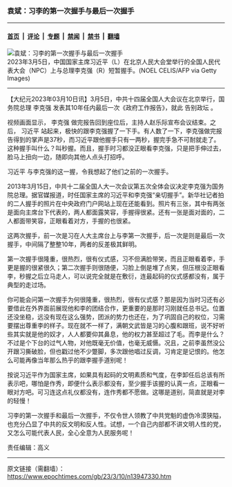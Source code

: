 ### 袁斌：习李的第一次握手与最后一次握手

---

#### [首页](../../../..?n13947330) &nbsp;|&nbsp; [评论](../../../../../epoch-comment?n13947330) &nbsp;|&nbsp; [专题](../../../../../epoch-special?n13947330) &nbsp;|&nbsp; [禁闻](../../../../../epoch-news?n13947330) &nbsp;|&nbsp; [禁书](../../../../../books?n13947330) &nbsp;|&nbsp; [翻墙](https://github.com/gfw-breaker/nogfw/blob/master/README.md?n13947330)


<div><img alt="袁斌：习李的第一次握手与最后一次握手" class="attachment-djy_600_400 size-djy_600_400 wp-post-image" src="https://i.epochtimes.com/assets/uploads/2023/03/id13943874-GettyImages-1247750284-600x400.jpg"/>
<div class="caption">
 2023年3月5日，中国国家主席习近平（L）在北京人民大会堂举行的全国人民代表大会（NPC）上与总理李克强（R）短暂握手。(NOEL CELIS/AFP via Getty Images)
</div></div><hr/><div class="post_content" id="artbody" itemprop="articleBody">
 <!-- article content begin -->
 <p>
  【大纪元2023年03月10日讯】3月5日，中共十四届全国人大会议在北京举行，国务院总理
  <ok href="https://www.epochtimes.com/gb/tag/%E6%9D%8E%E5%85%8B%E5%BC%BA.html">
   李克强
  </ok>
  发表其10年任内最后一次《政府工作报告》，就此
  <ok href="https://www.epochtimes.com/gb/tag/%E5%91%8A%E5%88%AB%E6%94%BF%E5%9D%9B.html">
   告别政坛
  </ok>
  。
 </p>
 <p>
  视频画面显示，
  <ok href="https://www.epochtimes.com/gb/tag/%E6%9D%8E%E5%85%8B%E5%BC%BA.html">
   李克强
  </ok>
  做完报告回到座位后，主持人赵乐际宣布会议结束。之后，
  <ok href="https://www.epochtimes.com/gb/tag/%E4%B9%A0%E8%BF%91%E5%B9%B3.html">
   习近平
  </ok>
  站起来，极快的跟李克强握了一下手。有人数了一下，李克强做完报告得到的掌声是37秒，而习近平跟他握手只有一两秒，握完手急不可耐就走了。这种握手叫什么？叫秒握。而且，握手时习都没正眼看李克强，只是把手伸过去，脸马上扭向一边，随即向其他人点头打招呼。
 </p>
 <p>
  <ok href="https://www.epochtimes.com/gb/tag/%E4%B9%A0%E8%BF%91%E5%B9%B3.html">
   习近平
  </ok>
  与李克强的这一握，令我想起了他们之前的一次握手。
 </p>
 <p>
  2013年3月15日，中共十二届全国人大一次会议第五次全体会议决定李克强为国务院总理。据官媒报道，时任国家主席的习近平和李克强“亲切握手”。新华社记者拍的二人握手的照片在中央政府门户网站上现在还能看到。照片有三张，其中有两张是面向主席台下代表的，两人都面露笑容，手握得很紧。还有一张是面对面的，二人都面带笑容，正眼看着对方，手握的也很紧。
 </p>
 <p>
  这两次握手，前一次是习在人大主席台上与李第一次握手，后一次是则是最后一次握手，中间隔了整整10年，两者的反差极其鲜明。
 </p>
 <p>
  第一次握手很隆重，很热烈，很有仪式感，习不但满脸带笑，而且正眼看着李，手更是握的很紧很久；第二次握手则很随便，习脸上倒是堆了点笑，但压根没正眼看李，秒握之后立马走人，可以说完全就是在敷衍，连最起码的仪式感都没有，属于典型的走过场。
 </p>
 <p>
  你可能会问第一次握手为何很隆重，很热烈，很有仪式感？那是因为当时习还有必要借此在外界面前展现他和李的团结合作，更重要的是那时习刚就任总书记。位置还没坐稳，远没有现在这么强势，团派的势力也还在，为了巩固自己的权位，习需要摆出尊重李的样子。现在就不一样了，满朝文武皆是习的心腹和跟班，说不好听些其实就是他的奴才，人人都要仰其鼻息，他的权力甚至超过了毛。而李是什么？不过是个下台的过气人物，对他既毫无价值，也毫无威慑。况且，之前李虽然没公开跟习撕破脸，但也戳过他不少蹩脚，多次跟他唱过反调，习肯定是记恨的。他怎么可能再像当年那么热乎的跟李握手道别呢！
 </p>
 <p>
  按说习近平作为国家主席，如果具有起码的文明素质和气度，在李卸任后总该有所表示吧，哪怕是作秀，即便什么表示都没有，至少握手该握的认真一点，正眼看一眼对方吧。可习连这点礼仪都没有，连作秀都不愿做。这哪是道别，简直就是对李的轻慢！
 </p>
 <p>
  习李的第一次握手和最后一次握手，不仅令世人领教了中共党魁的虚伪冷漠狭隘，也充分凸显了中共的反文明和反人性。试想，一个自己内部都不讲文明人性的党，又怎么可能代表人民，全心全意为人民服务呢！
 </p>
 <p>
  责任编辑：高义
 </p>
 <!-- article content end -->
 <div id="below_article_ad">
 </div>
</div>


---

原文链接（需翻墙）：https://www.epochtimes.com/gb/23/3/10/n13947330.htm